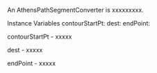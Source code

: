 An AthensPathSegmentConverter is xxxxxxxxx.Instance Variables	contourStartPt:		<Object>	dest:		<Object>	endPoint:		<Object>contourStartPt	- xxxxxdest	- xxxxxendPoint	- xxxxx